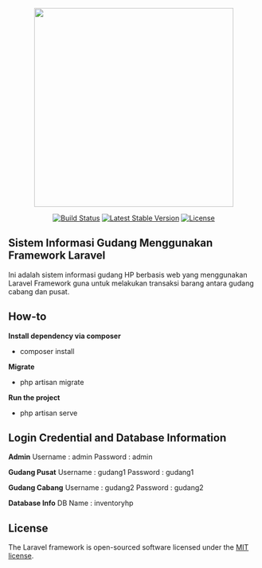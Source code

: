 <p align="center"><img src="https://res.cloudinary.com/dtfbvvkyp/image/upload/v1566331377/laravel-logolockup-cmyk-red.svg" width="400"></p>

<p align="center">
<a href="https://travis-ci.org/laravel/framework"><img src="https://travis-ci.org/laravel/framework.svg" alt="Build Status"></a>
<a href="https://packagist.org/packages/laravel/framework"><img src="https://poser.pugx.org/laravel/framework/v/stable.svg" alt="Latest Stable Version"></a>
<a href="https://packagist.org/packages/laravel/framework"><img src="https://poser.pugx.org/laravel/framework/license.svg" alt="License"></a>
</p>

## Sistem Informasi Gudang Menggunakan Framework Laravel

Ini adalah sistem informasi gudang HP berbasis web yang menggunakan Laravel Framework guna untuk melakukan transaksi barang antara gudang cabang dan pusat.

## How-to

**Install dependency via composer**
- composer install

**Migrate**
- php artisan migrate

**Run the project**
- php artisan serve

## Login Credential and Database Information

**Admin**
Username : admin
Password : admin

**Gudang Pusat**
Username : gudang1
Password : gudang1

**Gudang Cabang**
Username : gudang2
Password : gudang2

**Database Info**
DB Name : inventoryhp

## License

The Laravel framework is open-sourced software licensed under the [MIT license](https://opensource.org/licenses/MIT).
